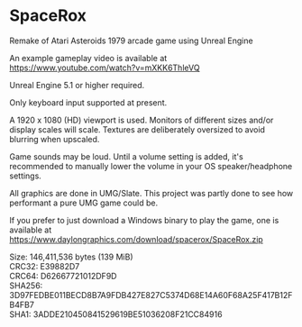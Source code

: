 # SpaceRox
Remake of Atari Asteroids 1979 arcade game using Unreal Engine

An example gameplay video is available at https://www.youtube.com/watch?v=mXKK6ThleVQ

Unreal Engine 5.1 or higher required.

Only keyboard input supported at present.

A 1920 x 1080 (HD) viewport is used. Monitors of different sizes and/or display scales will scale. Textures are deliberately oversized to avoid blurring when upscaled.

Game sounds may be loud. Until a volume setting is added, it's recommended to manually lower the volume in your OS speaker/headphone settings.

All graphics are done in UMG/Slate. This project was partly done to see how performant a pure UMG game could be.

If you prefer to just download a Windows binary to play the game, one is available at https://www.daylongraphics.com/download/spacerox/SpaceRox.zip

Size: 146,411,536 bytes (139 MiB)  
CRC32: E39882D7  
CRC64: D62667721012DF9D  
SHA256: 3D97FEDBE011BECD8B7A9FDB427E827C5374D68E14A60F68A25F417B12FB4FB7  
SHA1: 3ADDE210450841529619BE51036208F21CC84916
